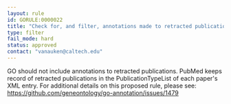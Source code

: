 ```yaml
---
layout: rule
id: GORULE:0000022
title: "Check for, and filter, annotations made to retracted publications"
type: filter
fail_mode: hard
status: approved
contact: "vanauken@caltech.edu"
---
```

GO should not include annotations to retracted publications. PubMed
keeps record of retracted publications in the PublicationTypeList of
each paper's XML entry. For additional details on this proposed rule,
please see: https://github.com/geneontology/go-annotation/issues/1479
